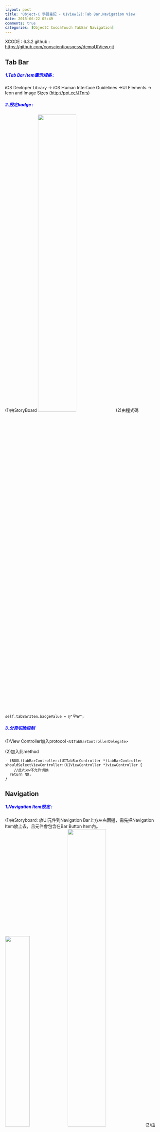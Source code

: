 ```yaml
---
layout: post
title: 'Object-C 學習筆記 - UIView(2):Tab Bar,Navigation View'
date: 2015-06-22 05:49
comments: true
categories: [ObjectC CocoaTouch TabBar Navigation]
---
```

XCODE : 6.3.2
github : https://github.com/conscientiousness/demoUIView.git

## Tab Bar
##### <font color="blue">1.Tab Bar Item圖示規格 : </font>
iOS Devloper Library -> iOS Human Interface Guidelines ->UI Elements -> Icon and Image Sizes  (http://ppt.cc/JTnrs)

##### <font color="blue">2.設定badge :</font>
(1)由StoryBoard
<img class="" src="http://i.imgur.com/TlwPh9b.png" width="50%">
(2)由程式碼

```objc
self.tabBarItem.badgeValue = @"早安";
```

##### <font color="blue">3.分頁切換控制</font>

(1)View Controller加入protocol
`<UITabBarControllerDelegate>`

(2)加入此method

```objc
- (BOOL)tabBarController:(UITabBarController *)tabBarController
shouldSelectViewController:(UIViewController *)viewController {
	//此View不允許切換
  return NO;
}
```
## Navigation
##### <font color="blue">1.Navigation Item設定 : </font>
(1)由Storyboard:
放UI元件到Navigation Bar上方左右兩邊，需先把Navigation Item放上去，且元件會包含在Bar Button Item內。
<img class="left" src="http://i.imgur.com/sZUMeCn.png" width="40%">
<img class="" src="http://i.imgur.com/WVREn61.png" width="50%">
(2)由程式碼生成UIBarButtonItem:
```objc
UIBarButtonItem *left1=[[UIBarButtonItem alloc] initWithTitle:@"left1" style:UIBarButtonItemStylePlain target:self action:@selector(barButtonPressed:)];
    
UIBarButtonItem *left2=[[UIBarButtonItem alloc] initWithTitle:@"left2" style:UIBarButtonItemStylePlain target:self action:@selector(barButtonPressed:)];
    
//多個
self.navigationItem.leftBarButtonItems = @[left1,left2];
```
[註記]
- style中有兩個方法，在iOS7 UI扁平化後樣式都一樣
- @selector:把某個方法(method)包裝成變數，以上為例，點下bar button item後會觸發本身(target:self)View Controller的barButtonPressed:這個方法

##### <font color="blue">2.Title View設定 : </font>
(1)由程式碼改變Title View內容:這邊把titleViewf內容取代為Indicator為例
```java
//Add Indicator to TitleView
UIActivityIndicatorView *indicatorView = [[UIActivityIndicatorView alloc] initWithActivityIndicatorStyle:UIActivityIndicatorViewStyleWhiteLarge];
//顏色
indicatorView.color = [UIColor redColor];
//讓Indicator轉動
[indicatorView startAnimating];
//取代navigation titleView位置
self.navigationItem.titleView = indicatorView;
```
[補充]自定義UI元件在View Controller內位置
```java
CGRect frame = indicatorView.frame;
//frame.size.width=取得indicatorView原本的寬
indicatorView.frame = CGRectMake(100, 100, frame.size.width, frame.size.height);
[self.view addSubview:indicatorView];
```

##### <font color="blue">3.Tool Bar設定 : </font>
```objc
//show ToolBar
[self.navigationController setToolbarHidden:NO animated:YES];
UIBarButtonItem *tool1 = [[UIBarButtonItem alloc] initWithBarButtonSystem:UIBarButtonSystemCamera target:self action:@selector(toolBarButtonPressed:)];
[self.navigationController setToolbarHidden:NO animated:YES];
UIBarButtonItem *tool2 = [[UIBarButtonItem alloc] initWithBarButtonSystem:UIBarButtonSystemTrash target:self action:@selector(toolBarButtonPressed:)];
[self.navigationController setToolbarHidden:NO animated:YES];
UIBarButtonItem *tool3 = [[UIBarButtonItem alloc] initWithBarButtonSystem:UIBarButtonSystemSearch target:self action:@selector(toolBarButtonPressed:)];
[self setToolbarItems:@[tool1,tool2,tool3] animated:YES];
```

[說明]
- 會在畫面下方`貼齊靠左`顯示三個系統自帶的icon
- 如果要顯示如下方所示，可以在tool2左右插入`UIBarButtonSystemItemFlexibleSpace`

<img class="" src="http://i.imgur.com/rPFPWug.png" width="50%">

```objc
UIBarButtonItem *flexiableSpace = [[UIBarButtonItem alloc] initWithBarButtonSystemItem:UIBarButtonSystemItemFlexibleSpace target:nil action:nil];
[self setToolbarItems:@[tool1,flexiableSpace,tool2,flexiableSpace,tool3] animated:YES];
```

[補充]
- 用UIBarButtonSystemItemfixedSpace可自訂間距

##### <font color="blue">4.畫面跳轉 : </font>
(1)跳至另一個View Controller(XIB)...舊
```objc
ChildViewController *viewController = [[childViewontroller alloc] initWithNibName:@"ChildViewController" bundle:nil];
//指定下層View Controller標題文字
viewController.title=@"Assigned Child Title";
[self.navigationController pushViewController.viewController animated:YES];
```
(2)使用stroyboard，顯示一個View Controller，需指定Segue identifier
```java
[self performSegueWithIdentifier:@"identifier..." sender:nil]
```
(3)返回Root View Controller(最前面)
```java
[self.navigationController popToRootViewControllerAnimated:YES];
```
##### <font color="blue">5.其他補充 : </font>
(1)顯示/隱藏 Navigation Bar
```objc
[self.navigationController setNavigationBarHidden:YES animated:YES];
```
(2)XCODE中Navigation Bar說明:By default, UINavigationBar displays a back button on the left and a title in the center,back button文字會預設為前一個View Controller的title,假如A->B，在A ViewController由下方code可修改文字顯示,
```objc
self.navigationItem.backBarButtonItem =[[UIBarButtonItem alloc] initWithTitle:@"我要換這個" style:UIBarButtonItemStylePlain target:nil action:nil];
```
(3)承(2)如要在左上方多一UIBarButtonItem,可透過`leftItemsSupplementBackButton`來設定，或者於左上角或右上角都可加入超過一個UIBarButtonItem,透過`leftBarButtonItems`或`rightBarButtonItems`設定。

